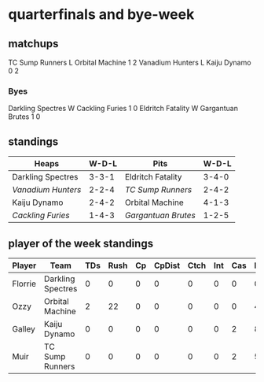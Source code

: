 # quarterfinals and bye-week

## matchups

TC Sump Runners L Orbital Machine 1 2
Vanadium Hunters L Kaiju Dynamo 0 2

### Byes

Darkling Spectres W Cackling Furies 1 0
Eldritch Fatality W Gargantuan Brutes 1 0

## standings

| Heaps | W-D-L | Pits | W-D-L |
|-------|-----|--|--|
| Darkling Spectres | 3-3-1 | Eldritch Fatality | 3-4-0 |
| *Vanadium Hunters* | 2-2-4 | *TC Sump Runners* | 2-4-2 |
| Kaiju Dynamo | 2-4-2 | Orbital Machine | 4-1-3 |
| *Cackling Furies* | 1-4-3 | *Gargantuan Brutes* | 1-2-5 |

## player of the week standings

| Player            | Team             | TDs  | Rush | Cp   | CpDist | Ctch | Int | Cas  | Blck | Sck | MVP | SPP  |
|-------------------|------------------|------|------|------|----------|---------|---|---|--------|-------|------|------|
| Florrie  | Darkling Spectres |    0 |    0 |    0 |        0 |      0 |     0 |    0 |      0 |     0 |    2 |   10 |
| Ozzy    | Orbital Machine   |     2 |   22 |    0 |        0 |      0 |     0 |    0 |      4 |     0 |    0 |    6 |
| Galley  | Kaiju Dynamo      |     0 |    0 |    0 |        0 |      0 |     0 |    2 |      8 |     0 |    0 |    4 |
| Muir    | TC Sump Runners   |     0 |    0 |    0 |        0 |      0 |     0 |    2 |      5 |     1 |    0 |    4 |
